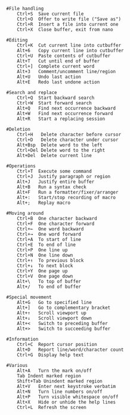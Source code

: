 
	#File handling
		Ctrl+S  Save current file
		Ctrl+O	Offer to write file ("Save as")
		Ctrl+R	Insert a file into current one
		Ctrl+X	Close buffer, exit from nano

	#Editing
		Ctrl+K  Cut current line into cutbuffer
		Alt+6	Copy current line into cutbuffer
		Ctrl+U	Paste contents of cutbuffer
		Alt+T	Cut until end of buffer
		Ctrl+]	Complete current word
		Alt+3	Comment/uncomment line/region
		Alt+U	Undo last action
		Alt+E	Redo last undone action

	#Search and replace
		Ctrl+Q  Start backward search
		Ctrl+W	Start forward search
		Alt+Q	Find next occurrence backward
		Alt+W	Find next occurrence forward
		Alt+R	Start a replacing session

	#Deletion
		Ctrl+H	 Delete character before cursor      
		Ctrl+D	 Delete character under cursor
		Alt+Bsp	 Delete word to the left
		Ctrl+Del Delete word to the right
		Alt+Del	 Delete current line

	#Operations
		Ctrl+T  Execute some command
		Ctrl+J	Justify paragraph or region
		Alt+J	Justify entire buffer
		Alt+B	Run a syntax check
		Alt+F	Run a formatter/fixer/arranger
		Alt+:	Start/stop recording of macro
		Alt+;	Replay macro

	#Moving around
		Ctrl+B  One character backward
		Ctrl+F	One character forward
		Ctrl+←	One word backward
		Ctrl+→	One word forward
		Ctrl+A	To start of line
		Ctrl+E	To end of line
		Ctrl+P	One line up
		Ctrl+N	One line down
		Ctrl+↑	To previous block
		Ctrl+↓	To next block
		Ctrl+Y	One page up
		Ctrl+V	One page down
		Alt+\	To top of buffer
		Alt+/	To end of buffer

	#Special movement
		Alt+G   Go to specified line
		Alt+]	Go to complementary bracket
		Alt+↑	Scroll viewport up
		Alt+↓	Scroll viewport down
		Alt+<	Switch to preceding buffer
		Alt+>	Switch to succeeding buffer

	#Information
		Ctrl+C  Report cursor position
		Alt+D	Report line/word/character count
		Ctrl+G	Display help text

	#Various
		Alt+A	Turn the mark on/off
		Tab	Indent marked region
		Shift+Tab Unindent marked region
		Alt+V	Enter next keystroke verbatim
		Alt+N	Turn line numbers on/off
		Alt+P	Turn visible whitespace on/off
		Alt+X	Hide or unhide the help lines
		Ctrl+L	Refresh the screen
